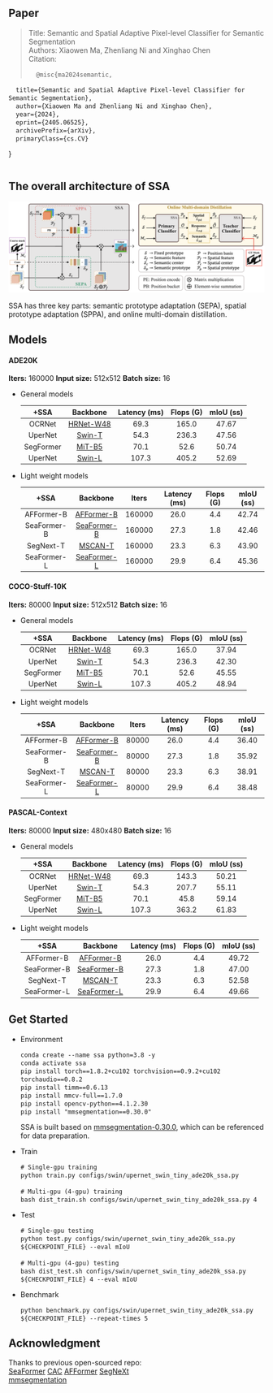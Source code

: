 ## Paper

> Title: Semantic and Spatial Adaptive Pixel-level Classifier for Semantic Segmentation <br>
> Authors: Xiaowen Ma, Zhenliang Ni and Xinghao Chen <br>
> Citation:
> 
> ```
>   @misc{ma2024semantic,
      title={Semantic and Spatial Adaptive Pixel-level Classifier for Semantic Segmentation}, 
      author={Xiaowen Ma and Zhenliang Ni and Xinghao Chen},
      year={2024},
      eprint={2405.06525},
      archivePrefix={arXiv},
      primaryClass={cs.CV}
}
>   ```

## The overall architecture of SSA

![](net.png)

SSA has three key parts: semantic prototype adaptation (SEPA), spatial prototype adaptation (SPPA), and online multi-domain distillation. 

## Models

#### ADE20K

**Iters:** 160000	**Input size:** 512x512	**Batch size:** 16

- General models

  |   +SSA    |                           Backbone                           | Latency (ms) | Flops (G) | mIoU (ss) |
  | :-------: | :----------------------------------------------------------: | :----------: | :-------: | :-------: |
  |  OCRNet   | [HRNet-W48](https://download.openmmlab.com/pretrain/third_party/hrnetv2_w48-d2186c55.pth) |     69.3     |   165.0   |   47.67   |
  |  UperNet  | [Swin-T](https://download.openmmlab.com/mmsegmentation/v0.5/pretrain/swin/swin_tiny_patch4_window7_224_20220317-1cdeb081.pth) |     54.3     |   236.3   |   47.56   |
  | SegFormer | [MiT-B5](https://download.openmmlab.com/mmsegmentation/v0.5/pretrain/segformer/mit_b5_20220624-658746d9.pth) |     70.1     |   52.6    |   50.74   |
  |  UperNet  | [Swin-L](https://download.openmmlab.com/mmsegmentation/v0.5/pretrain/swin/swin_large_patch4_window7_224_22k_20220412-aeecf2aa.pth) |    107.3     |   405.2   |   52.69   |

- Light weight models

  |    +SSA     |                           Backbone                           | Iters  | Latency (ms) | Flops (G) | mIoU (ss) |
  | :---------: | :----------------------------------------------------------: | :----: | :----------: | :-------: | :-------: |
  | AFFormer-B  | [AFFormer-B](https://github.com/dongbo811/AFFormer?tab=readme-ov-file) | 160000 |     26.0     |    4.4    |   42.74   |
  | SeaFormer-B | [SeaFormer-B](https://github.com/fudan-zvg/SeaFormer/tree/main/seaformer-cls) | 160000 |     27.3     |    1.8    |   42.46   |
  |  SegNext-T  | [MSCAN-T](https://download.openmmlab.com/mmsegmentation/v0.5/pretrain/segnext/mscan_t_20230227-119e8c9f.pth) | 160000 |     23.3     |    6.3    |   43.90   |
  | SeaFormer-L | [SeaFormer-L](https://github.com/fudan-zvg/SeaFormer/tree/main/seaformer-cls) | 160000 |     29.9     |    6.4    |   45.36   |

#### COCO-Stuff-10K

**Iters:** 80000	**Input size:** 512x512	**Batch size:** 16

- General models

  |   +SSA    |                           Backbone                           | Latency (ms) | Flops (G) | mIoU (ss) |
  | :-------: | :----------------------------------------------------------: | :----------: | :-------: | :-------: |
  |  OCRNet   | [HRNet-W48](https://download.openmmlab.com/pretrain/third_party/hrnetv2_w48-d2186c55.pth) |     69.3     |   165.0   |   37.94   |
  |  UperNet  | [Swin-T](https://download.openmmlab.com/mmsegmentation/v0.5/pretrain/swin/swin_tiny_patch4_window7_224_20220317-1cdeb081.pth) |     54.3     |   236.3   |   42.30   |
  | SegFormer | [MiT-B5](https://download.openmmlab.com/mmsegmentation/v0.5/pretrain/segformer/mit_b5_20220624-658746d9.pth) |     70.1     |   52.6    |   45.55   |
  |  UperNet  | [Swin-L](https://download.openmmlab.com/mmsegmentation/v0.5/pretrain/swin/swin_large_patch4_window7_224_22k_20220412-aeecf2aa.pth) |    107.3     |   405.2   |   48.94   |

- Light weight models

  |    +SSA     |                           Backbone                           | Iters | Latency (ms) | Flops (G) | mIoU (ss) |
  | :---------: | :----------------------------------------------------------: | :---: | :----------: | :-------: | :-------: |
  | AFFormer-B  | [AFFormer-B](https://github.com/dongbo811/AFFormer?tab=readme-ov-file) | 80000 |     26.0     |    4.4    |   36.40   |
  | SeaFormer-B | [SeaFormer-B](https://github.com/fudan-zvg/SeaFormer/tree/main/seaformer-cls) | 80000 |     27.3     |    1.8    |   35.92   |
  |  SegNext-T  | [MSCAN-T](https://download.openmmlab.com/mmsegmentation/v0.5/pretrain/segnext/mscan_t_20230227-119e8c9f.pth) | 80000 |     23.3     |    6.3    |   38.91   |
  | SeaFormer-L | [SeaFormer-L](https://github.com/fudan-zvg/SeaFormer/tree/main/seaformer-cls) | 80000 |     29.9     |    6.4    |   38.48   |

#### PASCAL-Context

**Iters:** 80000	**Input size:** 480x480	**Batch size:** 16

- General models

  |   +SSA    |                           Backbone                           | Latency (ms) | Flops (G) | mIoU (ss) |
  | :-------: | :----------------------------------------------------------: | :----------: | :-------: | :-------: |
  |  OCRNet   | [HRNet-W48](https://download.openmmlab.com/pretrain/third_party/hrnetv2_w48-d2186c55.pth) |     69.3     |   143.3   |   50.21   |
  |  UperNet  | [Swin-T](https://download.openmmlab.com/mmsegmentation/v0.5/pretrain/swin/swin_tiny_patch4_window7_224_20220317-1cdeb081.pth) |     54.3     |   207.7   |   55.11   |
  | SegFormer | [MiT-B5](https://download.openmmlab.com/mmsegmentation/v0.5/pretrain/segformer/mit_b5_20220624-658746d9.pth) |     70.1     |   45.8    |   59.14   |
  |  UperNet  | [Swin-L](https://download.openmmlab.com/mmsegmentation/v0.5/pretrain/swin/swin_large_patch4_window7_224_22k_20220412-aeecf2aa.pth) |    107.3     |   363.2   |   61.83   |

- Light weight models

  |    +SSA     |                           Backbone                           | Latency (ms) | Flops (G) | mIoU (ss) |
  | :---------: | :----------------------------------------------------------: | :----------: | :-------: | :-------: |
  | AFFormer-B  | [AFFormer-B](https://github.com/dongbo811/AFFormer?tab=readme-ov-file) |     26.0     |    4.4    |   49.72   |
  | SeaFormer-B | [SeaFormer-B](https://github.com/fudan-zvg/SeaFormer/tree/main/seaformer-cls) |     27.3     |    1.8    |   47.00   |
  |  SegNext-T  | [MSCAN-T](https://download.openmmlab.com/mmsegmentation/v0.5/pretrain/segnext/mscan_t_20230227-119e8c9f.pth) |     23.3     |    6.3    |   52.58   |
  | SeaFormer-L | [SeaFormer-L](https://github.com/fudan-zvg/SeaFormer/tree/main/seaformer-cls) |     29.9     |    6.4    |   49.66   |

## Get Started

- Environment

  ```shell
  conda create --name ssa python=3.8 -y
  conda activate ssa
  pip install torch==1.8.2+cu102 torchvision==0.9.2+cu102 torchaudio==0.8.2
  pip install timm==0.6.13
  pip install mmcv-full==1.7.0
  pip install opencv-python==4.1.2.30
  pip install "mmsegmentation==0.30.0"
  ```

  SSA is built based on [mmsegmentation-0.30.0](https://github.com/open-mmlab/mmsegmentation/tree/v0.30.0), which can be referenced for data preparation.

- Train

  ```shell
  # Single-gpu training
  python train.py configs/swin/upernet_swin_tiny_ade20k_ssa.py
  
  # Multi-gpu (4-gpu) training
  bash dist_train.sh configs/swin/upernet_swin_tiny_ade20k_ssa.py 4
  ```

- Test

  ```shell
  # Single-gpu testing
  python test.py configs/swin/upernet_swin_tiny_ade20k_ssa.py ${CHECKPOINT_FILE} --eval mIoU
  
  # Multi-gpu (4-gpu) testing
  bash dist_test.sh configs/swin/upernet_swin_tiny_ade20k_ssa.py ${CHECKPOINT_FILE} 4 --eval mIoU
  ```

- Benchmark

  ```shell
  python benchmark.py configs/swin/upernet_swin_tiny_ade20k_ssa.py ${CHECKPOINT_FILE} --repeat-times 5
  ```

## Acknowledgment

Thanks to previous open-sourced repo:\
[SeaFormer](https://github.com/fudan-zvg/SeaFormer/tree/main) [CAC](https://github.com/tianzhuotao/CAC) [AFFormer](https://github.com/dongbo811/AFFormer) [SegNeXt](https://github.com/Visual-Attention-Network/SegNeXt)\
[mmsegmentation](https://github.com/open-mmlab/mmsegmentation/tree/v0.30.0)

